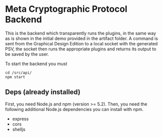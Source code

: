 # Meta Cryptographic Protocol Backend

This is the backend which transparently runs the plugins, in the same way as is shown in the initial demo provided in the artifact folder. A command is sent from the Graphical Design Edition to a local socket with the generated PSV, the socket then runs the appropriate plugins and returns its output to be saved by the user. 

To start the backend you must

    cd /src/api/
    npm start

## Deps (already installed)

First, you need Node.js and npm (version >= 5.2).
Then, you need the following additional Node.js dependencies you can install with npm.

* express
* cors
* shelljs

